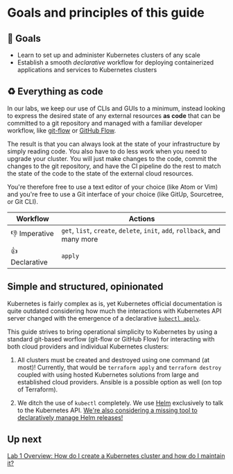 # Goals and principles of this guide

## 📌 Goals

- Learn to set up and administer Kubernetes clusters of any scale
- Establish a smooth *declarative* workflow for deploying containerized applications and services to Kubernetes clusters

## ♻️ Everything as code

In our labs, we keep our use of CLIs and GUIs to a minimum, instead looking to express the desired state of any external resources **as code** that can be committed to a git repository and managed with a familiar developer workflow, like [git-flow](https://github.com/nvie/gitflow/) or [GitHub Flow](https://guides.github.com/introduction/flow/).

The result is that you can always look at the state of your infrastructure by simply reading code. You also have to do less work when you need to upgrade your cluster. You will just make changes to the code, commit the changes to the git repository, and have the CI pipeline do the rest to match the state of the code to the state of the external cloud resources.

You're therefore free to use a text editor of your choice (like Atom or Vim) and you're free to use a Git interface of your choice (like GitUp, Sourcetree, or Git CLI).

| Workflow | Actions |
| --- | --- |
| 👎 Imperative  | `get`, `list`, `create`, `delete`, `init`, `add`, `rollback`, and many more |
| 👍 Declarative  | `apply` |

## Simple and structured, opinionated

Kubernetes is fairly complex as is, yet Kubernetes official documentation is quite outdated considering how much the interactions with Kubernetes API server changed with the emergence of a declarative [`kubectl apply`](/).

This guide strives to bring operational simplicity to Kubernetes by using a standard git-based worflow (git-flow or GitHub Flow) for interacting with both cloud providers and individual Kubernetes clusters:

1. All clusters must be created and destroyed using one command (at most)! Currently, that would be `terraform apply` and `terraform destroy` coupled with using hosted Kubernetes solutions from large and established cloud providers. Ansible is a possible option as well (on top of Terraform).

2. We ditch the use of `kubectl` completely. We use [Helm](https://helm.sh/) exclusively to talk to the Kubernetes API. [We're also considering a missing tool to declaratively manage Helm releases!](https://github.com/kubernetes/helm/issues/3089)

## Up next

[Lab 1 Overview: How do I create a Kubernetes cluster and how do I maintain it?](/labs/lab1/overview.md)
